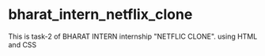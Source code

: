 # bharat_intern_netflix_clone
This is task-2 of BHARAT INTERN internship "NETFLIC CLONE".
using HTML and CSS
